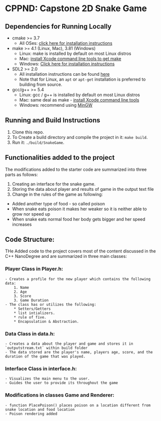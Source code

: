 # CPPND: Capstone 2D Snake Game 

## Dependencies for Running Locally
* cmake >= 3.7
  * All OSes: [click here for installation instructions](https://cmake.org/install/)
* make >= 4.1 (Linux, Mac), 3.81 (Windows)
  * Linux: make is installed by default on most Linux distros
  * Mac: [install Xcode command line tools to get make](https://developer.apple.com/xcode/features/)
  * Windows: [Click here for installation instructions](http://gnuwin32.sourceforge.net/packages/make.htm)
* SDL2 >= 2.0
  * All installation instructions can be found [here](https://wiki.libsdl.org/Installation)
  * Note that for Linux, an `apt` or `apt-get` installation is preferred to building from source.
* gcc/g++ >= 5.4
  * Linux: gcc / g++ is installed by default on most Linux distros
  * Mac: same deal as make - [install Xcode command line tools](https://developer.apple.com/xcode/features/)
  * Windows: recommend using [MinGW](http://www.mingw.org/)

## Running and Build Instructions

1. Clone this repo.
2. To Create a build directory and compile the project in it: `make build`.
3. Run it: `./build/SnakeGame`.

## Functionalities added to the project
The modifications added to the starter code are summarized into three parts as follows:

1. Creating an interface for the snake game.
2. Storing the data about player and results of game in the output text file
3. Change in the rules of the game as following:
- Added another type of food - so called poison 
- When snake eats poison it makes her weaker so it is neither able to grow nor speed up
- When snake eats normal food her body gets bigger and her speed increases

## Code Structure:
THe Added code to the project covers most of the content discussed in the C++ NanoDegree and are summarized in three main classes:

### Player Class in Player.h:
    - Creates a profile for the new player which contains the following data:
        1. Name
        2. Age
        3. Score
        3. Game Duration
    - The class has or utilizes the following:
        * Setters/Getters
        * list intializers.
        * rule of five.
        * Encapsulation & Abstraction.    
### Data Class in data.h:
    - Creates a data about the player and game and stores it in `outputstream.txt` within build folder
    - The data stored are the player's name, players age, score, and the duration of the game that was played.
        
### Interface Class in interface.h:
    - Visualizes the main menu to the user. 
    - Guides the user to provide its throughout the game

### Modifications in classes Game and Renderer:
    - function PlacePoison() places poison on a location different from snake location and food location
    - Poison rendering added
   


